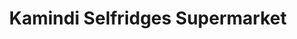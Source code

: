 ---
title: "Kamindi Selfridges Supermarket"
url: /nairobi/kamindi-selfridges-supermarket/
shop: Supermarkt
---